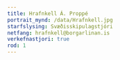 ```yaml
---
title: Hrafnkell Á. Proppé
portrait_mynd: /data/Hrafnkell.jpg
starfslysing: Svæðisskipulagstjóri
netfang: hrafnkell@borgarlinan.is
verkefnastjori: true
rod: 1
---
```


